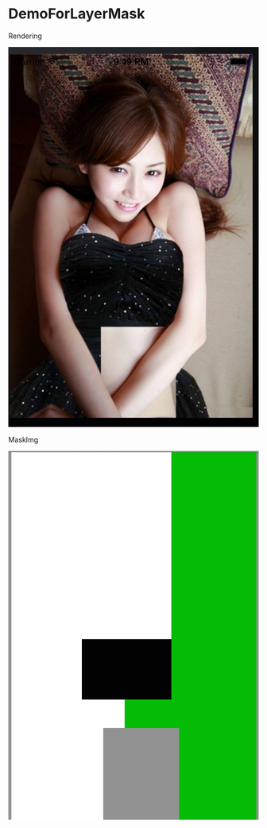 DemoForLayerMask
================
Rendering

![Mou icon](https://raw.githubusercontent.com/ipoolo/DemoForLayerMask/master/layerMask.jpg)

MaskImg

![Mou icon](https://raw.githubusercontent.com/ipoolo/DemoForLayerMask/master/mask.jpg)
